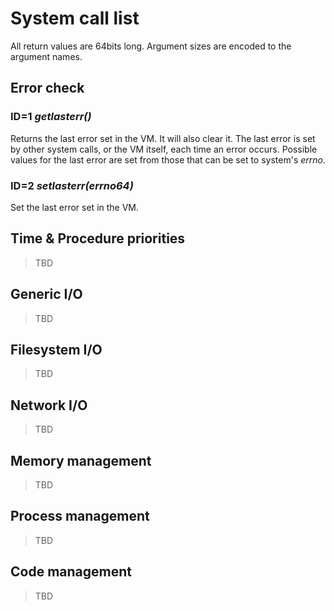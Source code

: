 # System call list

All return values are 64bits long. Argument sizes are encoded to the argument names.

## Error check

### ID=1 _getlasterr()_

Returns the last error set in the VM. It will also clear it. The last error is set by other system calls, or the VM itself, each time an error occurs. Possible values for the last error are set from those that can be set to system's _errno_.

### ID=2 _setlasterr(errno64)_

Set the last error set in the VM.

## Time & Procedure priorities

> TBD

## Generic I/O

> TBD

## Filesystem I/O

> TBD

## Network I/O

> TBD

## Memory management

> TBD

## Process management

> TBD

## Code management

> TBD
